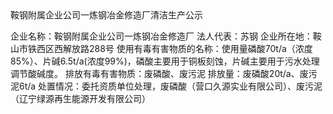 <html>

<head>

<meta http-equiv="content-type" content="text/html; charset=utf-8"/>

<title>鞍钢附属企业公司一炼钢冶金修造厂清洁生产公示</title>

</head>

<body>
鞍钢附属企业公司一炼钢冶金修造厂清洁生产公示

企业名称：鞍钢附属企业公司一炼钢冶金修造厂
法人代表：苏钢
企业所在地：鞍山市铁西区西解放路288号
使用有毒有害物质的名称：使用量磷酸70t/a（浓度85%）、片碱6.5t/a(浓度99%)，磷酸主要用于铜板刻蚀，片碱主要用于污水处理调节酸碱度。
排放有毒有害物质：废磷酸、废污泥
排放量：废磷酸20t/a、废污泥6t/a
处置情况：委托资质单位处理，废磷酸（营口久源实业有限公司）、废污泥（辽宁绿源再生能源开发有限公司）


<div style="text-align: center;"></div>

</body>

</html>

